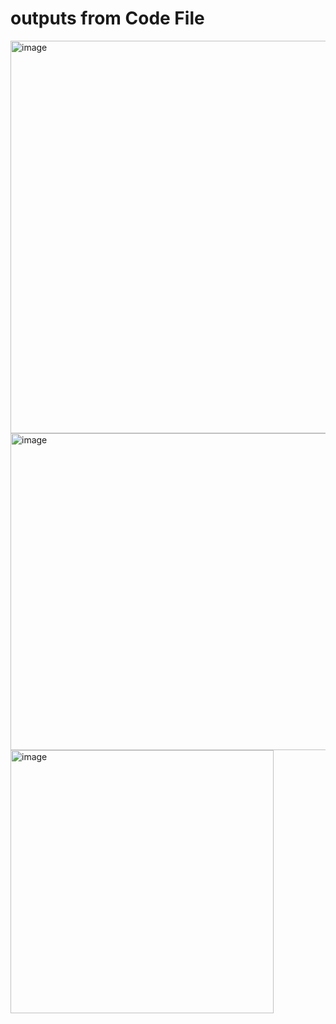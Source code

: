 # outputs from Code File

<img width="628" alt="image" src="https://github.com/wrwmorse/Real-Estate/assets/71465743/81ef337d-fdb6-48c2-bcb8-8ec0ece63983">

<img width="507" alt="image" src="https://github.com/wrwmorse/Real-Estate/assets/71465743/48a19a08-8e06-417c-8057-15e3a52f0078">

<img width="421" alt="image" src="https://github.com/wrwmorse/Real-Estate/assets/71465743/34c4661f-e8d6-49cc-b95c-215e7d3ac169">

